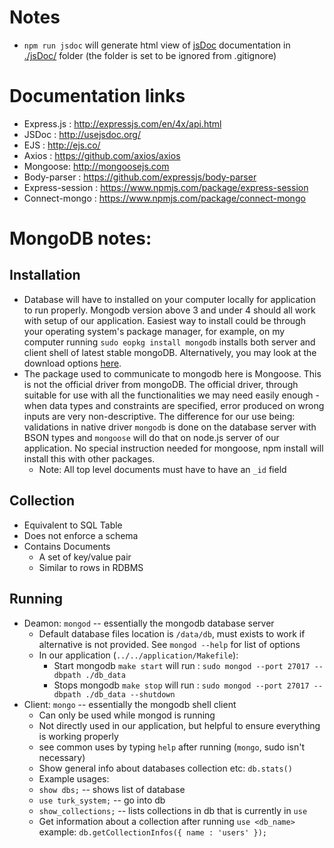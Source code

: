 # Notes
+ `npm run jsdoc` will generate html view of [jsDoc](http://usejsdoc.org/)
  documentation in [./jsDoc/](./jsDoc/) folder (the folder is set to be
  ignored from .gitignore)

# Documentation links
+ Express.js : <http://expressjs.com/en/4x/api.html>
+ JSDoc : <http://usejsdoc.org/>
+ EJS : <http://ejs.co/>
+ Axios : <https://github.com/axios/axios>
+ Mongoose: <http://mongoosejs.com>
+ Body-parser : <https://github.com/expressjs/body-parser>
+ Express-session : <https://www.npmjs.com/package/express-session>
+ Connect-mongo : <https://www.npmjs.com/package/connect-mongo>

# MongoDB notes:

## Installation
+ Database will have to installed on your computer locally for application to run
  properly. Mongodb version above 3 and under 4 should all work with setup
  of our application. Easiest way to install could be through your
  operating system's package manager, for example, on my computer running
  `sudo eopkg install mongodb` installs both server and client shell of
  latest stable mongoDB. Alternatively, you may look at the download
  options [here](https://www.mongodb.com/download-center#community).
+ The package used to communicate to mongodb here is Mongoose. This is not
  the official driver from mongoDB. The official driver, through suitable
  for use with all the functionalities we may need easily enough -when data
  types and constraints are specified, error produced on wrong inputs are
  very non-descriptive. The difference for our use being: validations in
  native driver `mongodb` is done on the database server with BSON types
  and `mongoose` will do that on node.js server of our application. No
  special instruction needed for mongoose, npm install will install this
  with other packages.
    + Note: All top level documents must have to have an `_id` field

## Collection
+ Equivalent to SQL Table
+ Does not enforce a schema
+ Contains Documents
    + A set of key/value pair
    + Similar to rows in RDBMS

## Running
+ Deamon: `mongod` -- essentially the mongodb database server
    + Default database files location is `/data/db`, must exists to work if
      alternative is not provided. See `mongod --help` for list of options
    + In our application (`../../application/Makefile`):
        + Start mongodb `make start` will run :
          `sudo mongod --port 27017 --dbpath ./db_data`
        + Stops mongodb `make stop` will run :
          `sudo mongod --port 27017 --dbpath ./db_data --shutdown`
+ Client: `mongo` -- essentially the mongodb shell client
    + Can only be used while mongod is running
    + Not directly used in our application, but helpful to ensure
      everything is working properly
    + see common uses by typing `help` after running (`mongo`, sudo isn't
      necessary)
    + Show general info about databases collection etc: `db.stats()`
    + Example usages:
    + `show dbs;` -- shows list of database
    + `use turk_system;` -- go into db
    + `show_collections;` -- lists collections in db that is currently in `use`
    + Get information about a collection after running `use <db_name>` example:
      `db.getCollectionInfos({ name : 'users' });`